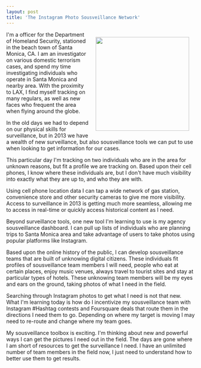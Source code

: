 ```yaml
---
layout: post
title: 'The Instagram Photo Sousveillance Network'
---
```

<p><img style="padding: 15px;" src="https://s3.amazonaws.com/kinlane-productions/api-evangelist/instagram/instagram-logo.jpg" alt="" width="250" align="right" /></p>
<p>I'm a  officer for the Department of Homeland Security, stationed in the beach town of Santa Monica, CA. I am an investigator on various domestic terrorism cases, and spend my time investigating individuals who operate in Santa Monica and nearby area. With the proximity to LAX, I find myself tracking on many regulars, as well as new faces who frequent the area when flying around the globe.</p>
<p>In the old days we had to depend on our physical skills for surveillance, but in 2013 we have a wealth of new surveillance, but also sousveillance tools we can put to use when looking to get information for our cases.</p>
<p>This particular day I'm tracking on two individuals who are in the area for unknown reasons, but fit a profile we are tracking on. Based upon their cell phones, I know where these individuals are, but I don't have much visibility into exactly what they are up to, and who they are with.</p>
<p>Using cell phone location data I can tap a wide network of gas station, convenience store and other security cameras to give me more visibility. Access to surveillance in 2013 is getting much more seamless, allowing me to access in real-time or quickly access historical content as I need.</p>
<p>Beyond surveillance tools, one new tool I'm learning to use is my agency sousveillance dashboard. I can pull up lists of individuals who are planning trips to Santa Monica area and take advantage of users to take photos using popular platforms like Instagram.</p>
<p>Based upon the online history of the public, I can develop sousveillance teams that are built of unknowing digital citizens. These individuals fit profiles of sousveillance team members I will need, people who eat at certain places, enjoy music venues, always travel to tourist sites and stay at particular types of hotels. These unknowing team members will be my eyes and ears on the ground, taking photos of what I need in the field.</p>
<p>Searching through Instagram photos to get what I need is not that new. What I'm learning today is how do I incentivize my sousveillance team with Instagram #Hashtag contests and Foursquare deals that route them in the directions I need them to go. Depending on where my target is moving I may need to re-route and change where my team goes.</p>
<p>My sousveillance toolbox is exciting. I'm thinking about new and powerful ways I can get the pictures I need out in the field. The days are gone where I am short of resources to get the surveillance I need. I have an unlimited number of team members in the field now, I just need to understand how to better use them to get results.</p>